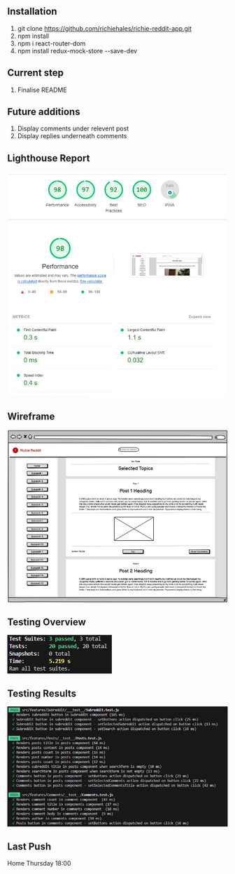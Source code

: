 ## Installation
1. git clone https://github.com/richiehales/richie-reddit-app.git
2. npm install
3. npm i react-router-dom
4. npm install redux-mock-store --save-dev

## Current step
1. Finalise README
      
## Future additions
1. Display comments under relevent post
2. Display replies underneath comments

## Lighthouse Report
![image info](./images/lighthouse.jpg)

## Wireframe
![image info](./images/postspage.jpg)

## Testing Overview
![image info](./images/testing_overview.jpg)

## Testing Results
![image info](./images/testing.jpg)

## Last Push
Home Thursday 18:00

